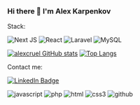 ### Hi there 👋 I'm Alex Karpenkov

Stack:

![Next JS](https://img.shields.io/badge/Next-black?style=for-the-badge&logo=next.js&logoColor=white) ![React](https://img.shields.io/badge/react-%2320232a.svg?style=for-the-badge&logo=react&logoColor=%2361DAFB) ![Laravel](https://img.shields.io/badge/laravel-%23FF2D20.svg?style=for-the-badge&logo=laravel&logoColor=white) ![MySQL](https://img.shields.io/badge/mysql-%2300f.svg?style=for-the-badge&logo=mysql&logoColor=white)

[![alexcruel GitHub stats](https://github-readme-stats-eight-theta.vercel.app/api?username=alexcruel&show_icons=true&theme=transparent)](https://github.com/alexcruel/github-readme-stats)
[![Top Langs](https://github-readme-stats.vercel.app/api/top-langs/?username=alexcruel&layout=compact&langs_count=6&hide=roff&theme=calm)](https://github.com/alexcruel/github-readme-stats)

Contact me:

[![LinkedIn Badge](https://img.shields.io/badge/LinkedIn-Profile-informational?style=flat&logo=linkedin&logoColor=white&color=0D76A8)](https://www.linkedin.com/in/alex-karpenkov/)

<div>
  <img src="https://img.shields.io/badge/javascript-%23323330.svg?style=for-the-badge&logo=javascript&logoColor=%23F7DF1E" title="javascript" **alt="javascript"/>
  <img src="https://img.shields.io/badge/php-%23777BB4.svg?style=for-the-badge&logo=php&logoColor=white" title="php" **alt="php"/>
  <img src="https://img.shields.io/badge/html5-%23E34F26.svg?style=for-the-badge&logo=html5&logoColor=white" title="html" **alt="html"/>
  <img src="https://img.shields.io/badge/css3-%231572B6.svg?style=for-the-badge&logo=css3&logoColor=white" title="css3" **alt="css3"/>
  <img src="https://img.shields.io/badge/github-%23121011.svg?style=for-the-badge&logo=github&logoColor=white" title="github" **alt="github"/>
</div>
